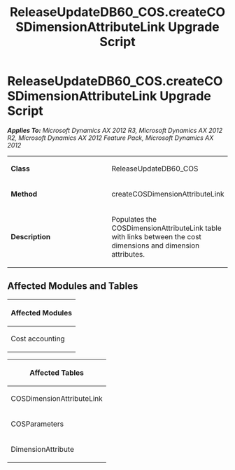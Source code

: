 ﻿---
title: ReleaseUpdateDB60_COS.createCOSDimensionAttributeLink Upgrade Script
TOCTitle: ReleaseUpdateDB60_COS.createCOSDimensionAttributeLink Upgrade Script
ms:assetid: b913608f-95ec-2cf0-d615-79236957f7b9
ms:mtpsurl: https://msdn.microsoft.com/en-us/library/JJ737091(v=AX.60)
ms:contentKeyID: 49710773
ms.date: 05/18/2015
mtps_version: v=AX.60
---

# ReleaseUpdateDB60\_COS.createCOSDimensionAttributeLink Upgrade Script 


_**Applies To:** Microsoft Dynamics AX 2012 R3, Microsoft Dynamics AX 2012 R2, Microsoft Dynamics AX 2012 Feature Pack, Microsoft Dynamics AX 2012_

<table>
<colgroup>
<col style="width: 50%" />
<col style="width: 50%" />
</colgroup>
<tbody>
<tr class="odd">
<td><p><strong>Class</strong></p></td>
<td><p>ReleaseUpdateDB60_COS</p></td>
</tr>
<tr class="even">
<td><p><strong>Method</strong></p></td>
<td><p>createCOSDimensionAttributeLink</p></td>
</tr>
<tr class="odd">
<td><p><strong>Description</strong></p></td>
<td><p>Populates the COSDimensionAttributeLink table with links between the cost dimensions and dimension attributes.</p></td>
</tr>
</tbody>
</table>


## Affected Modules and Tables

<table>
<colgroup>
<col style="width: 100%" />
</colgroup>
<thead>
<tr class="header">
<th><p>Affected Modules</p></th>
</tr>
</thead>
<tbody>
<tr class="odd">
<td><p>Cost accounting</p></td>
</tr>
</tbody>
</table>


<table>
<colgroup>
<col style="width: 100%" />
</colgroup>
<thead>
<tr class="header">
<th><p>Affected Tables</p></th>
</tr>
</thead>
<tbody>
<tr class="odd">
<td><p>COSDimensionAttributeLink</p></td>
</tr>
<tr class="even">
<td><p>COSParameters</p></td>
</tr>
<tr class="odd">
<td><p>DimensionAttribute</p></td>
</tr>
</tbody>
</table>

  



